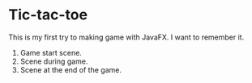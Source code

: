 # Tic-tac-toe
 This is my first try to making game with JavaFX. I want to remember it.

1. Game start scene.
2. Scene during game.
3. Scene at the end of the game.
